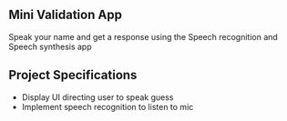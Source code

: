 ## Mini Validation App

Speak your name and get a response using the Speech recognition and Speech synthesis app
## Project Specifications

- Display UI directing user to speak guess
- Implement speech recognition to listen to mic
